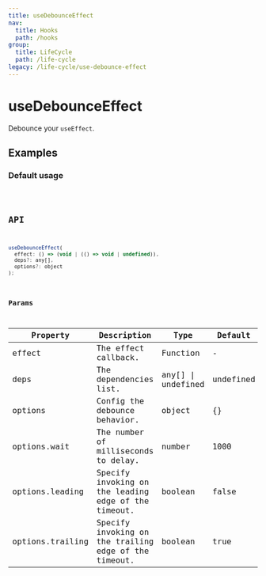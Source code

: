 ```yaml
---
title: useDebounceEffect
nav:
  title: Hooks
  path: /hooks
group:
  title: LifeCycle
  path: /life-cycle
legacy: /life-cycle/use-debounce-effect
---
```


# useDebounceEffect

Debounce your `useEffect`.

## Examples

### Default usage

<code src="./demo/demo1.tsx" />

## API

```javascript
useDebounceEffect(
  effect: () => (void | (() => void | undefined)),
  deps?: any[],
  options?: object
);
```

### Params

| Property | Description                                                                  | Type                    | Default |
|----------|------------------------------------------------------------------------------|-------------------------|---------|
| effect       |  The effect callback.                                              | Function | -       |
| deps | The dependencies list. | any[] \| undefined | undefined |
| options  | Config the debounce behavior.                                                    | object                  | {}    |
| options.wait | The number of milliseconds to delay. | number | 1000 |
| options.leading | Specify invoking on the leading edge of the timeout. | boolean | false |
| options.trailing | Specify invoking on the trailing edge of the timeout. | boolean | true |

